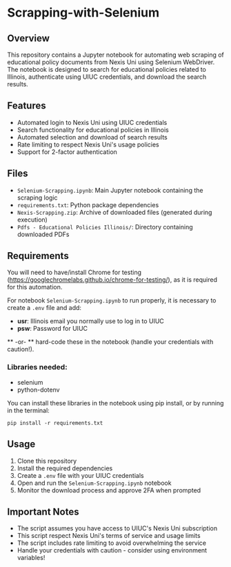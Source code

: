 # Scrapping-with-Selenium

## Overview

This repository contains a Jupyter notebook for automating web scraping of educational policy documents from Nexis Uni using Selenium WebDriver. The notebook is designed to search for educational policies related to Illinois, authenticate using UIUC credentials, and download the search results.

## Features

- Automated login to Nexis Uni using UIUC credentials
- Search functionality for educational policies in Illinois
- Automated selection and download of search results
- Rate limiting to respect Nexis Uni's usage policies
- Support for 2-factor authentication

## Files

- `Selenium-Scrapping.ipynb`: Main Jupyter notebook containing the scraping logic
- `requirements.txt`: Python package dependencies
- `Nexis-Scrapping.zip`: Archive of downloaded files (generated during execution)
- `Pdfs - Educational Policies Illinois/`: Directory containing downloaded PDFs

## Requirements

You will need to have/install Chrome for testing (https://googlechromelabs.github.io/chrome-for-testing/), as it is required for this automation.

For notebook `Selenium-Scrapping.ipynb` to run properly, it is necessary to create a `.env` file and add:

- **usr**: Illinois email you normally use to log in to UIUC
- **psw**: Password for UIUC

** -or- ** hard-code these in the notebook (handle your credentials with caution!).

### Libraries needed:

- selenium
- python-dotenv

You can install these libraries in the notebook using pip install, or by running in the terminal:

```
pip install -r requirements.txt
```

## Usage

1. Clone this repository
2. Install the required dependencies
3. Create a `.env` file with your UIUC credentials
4. Open and run the `Selenium-Scrapping.ipynb` notebook
5. Monitor the download process and approve 2FA when prompted

## Important Notes

- The script assumes you have access to UIUC's Nexis Uni subscription
- This script respect Nexis Uni's terms of service and usage limits
- The script includes rate limiting to avoid overwhelming the service
- Handle your credentials with caution - consider using environment variables!
